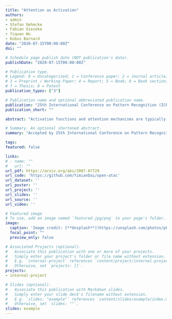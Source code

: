 ```yaml
---
title: "Attention as Activation"
authors:
- admin
- Stefan Oehmcke
- Fabian Gieseke
- Yiquan Wu
- Kobus Barnard
date: "2020-07-15T00:00:00Z"
doi: ""

# Schedule page publish date (NOT publication's date).
publishDate: "2020-07-15T00:00:00Z"

# Publication type.
# Legend: 0 = Uncategorized; 1 = Conference paper; 2 = Journal article;
# 3 = Preprint / Working Paper; 4 = Report; 5 = Book; 6 = Book section;
# 7 = Thesis; 8 = Patent
publication_types: ["3"]

# Publication name and optional abbreviated publication name.
publication: "25th International Conference on Pattern Recognition (ICPR 2020)"
publication_short: ""

abstract: "Activation functions and attention mechanisms are typically treated as having different purposes and have evolved differently. However, both concepts can be formulated as a non-linear gating function. Inspired by their similarity, we propose a novel type of activation units called attentional activation (ATAC) units as a unification of activation functions and attention mechanisms. In particular, we propose a local channel attention module for the simultaneous non-linear activation and element-wise feature refinement, which locally aggregates point-wise cross-channel feature contexts. By replacing the well-known rectified linear units by such ATAC units in convolutional networks, we can construct fully attentional networks that perform significantly better with a modest number of additional parameters. We conducted detailed ablation studies on the ATAC units using several host networks with varying network depths to empirically verify the effectiveness and efficiency of the units. Furthermore, we compared the performance of the ATAC units against existing activation functions as well as other attention mechanisms on the CIFAR-10, CIFAR-100, and ImageNet datasets. Our experimental results show that networks constructed with the proposed ATAC units generally yield performance gains over their competitors given a comparable number of parameters."

# Summary. An optional shortened abstract.
summary: "Accepted by 25th International Conference on Pattern Recognition (ICPR 2020)"

tags:
featured: false

links:
# - name: ""
#   url: ""    
url_pdf: https://arxiv.org/abs/2007.07729
url_code: 'https://github.com/YimianDai/open-atac'
url_dataset: ''
url_poster: ''
url_project: ''
url_slides: ''
url_source: ''
url_video: ''

# Featured image
# To use, add an image named `featured.jpg/png` to your page's folder. 
image:
  caption: 'Image credit: [**Unsplash**](https://unsplash.com/photos/pLCdAaMFLTE)'
  focal_point: ""
  preview_only: false

# Associated Projects (optional).
#   Associate this publication with one or more of your projects.
#   Simply enter your project's folder or file name without extension.
#   E.g. `internal-project` references `content/project/internal-project/index.md`.
#   Otherwise, set `projects: []`.
projects:
- internal-project

# Slides (optional).
#   Associate this publication with Markdown slides.
#   Simply enter your slide deck's filename without extension.
#   E.g. `slides: "example"` references `content/slides/example/index.md`.
#   Otherwise, set `slides: ""`.
slides: example
---
```



